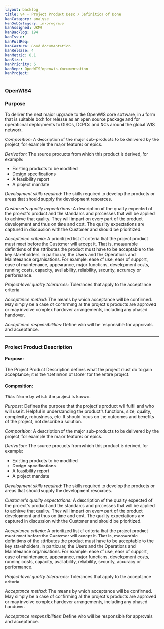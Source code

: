 ```yaml
---
layout: backlog
title: v4 - Project Product Desc / Definition of Done
kanCategory: analyse
kanSubCategory: in-progress
kanAssigned: UKMO
kanBacklog: 194
kanIssue:
kanPullReq:
kanFeature: Good documentation
kanRelease: 4
kanMetric: 8.1
kanSize:
kanPriority: 6
kanRepo: OpenWIS/openwis-documentation
kanProject:
---
```


### OpenWIS4

### Purpose
To deliver the next major upgrade to the OpenWIS core software, in a form that is suitable both for release as an open source package and for operational deployments to GISCs, DCPCs and NCs around the global WIS network.

*Composition:* A description of the major sub-products to be delivered by the project, for example the major features or epics.

*Derivation:* The source products from which this product is derived, for example:

  - Existing products to be modified
  - Design specifications
  - A feasibility report
  - A project mandate

*Development skills required:* The skills required to develop the products or areas that should supply the development resources.

*Customer's quality expectations:* A description of the quality expected of the project's product and the standards and processes that will be applied to achieve that quality.  They will impact on every part of the product development and thus on time and cost.   The quality expectations are captured in discussion with the Customer and should be prioritized.

*Acceptance criteria:* A prioritized list of criteria that the project product must meet before the Customer will accept it.  That is, measurable definitions of the attributes the product must have to be acceptable to the key stakeholders, in particular, the Users and the Operations and Maintenance organisations.  For example: ease of use, ease of support, ease of maintenance, appearance, major functions, development costs, running costs, capacity, availability, reliability, security, accuracy or performance.

*Project-level quality tolerances:* Tolerances that apply to the acceptance criteria.

*Acceptance method:* The means by which acceptance will be confirmed.  May simply be a case of confirming all the project's products are approved or may involve complex handover arrangements, including any phased handover.

*Acceptance responsibilities:* Define who will be responsible for approvals and acceptance.

---

### Project Product Description

#### Purpose:
The Project Product Description defines what the project must do to gain acceptance; it is the 'Definition of Done' for the entire project.

#### Composition:
*Title:* Name by which the project is known.

*Purpose:* Defines the purpose that the project's product will fulfil and who will use it.  Helpful in understanding the product's functions, size, quality, complexity, robustness, etc.  It should focus on the outcomes and benefits of the project, not describe a solution.

*Composition:* A description of the major sub-products to be delivered by the project, for example the major features or epics.

*Derivation:* The source products from which this product is derived, for example:

  - Existing products to be modified
  - Design specifications
  - A feasibility report
  - A project mandate

*Development skills required:* The skills required to develop the products or areas that should supply the development resources.

*Customer's quality expectations:* A description of the quality expected of the project's product and the standards and processes that will be applied to achieve that quality.  They will impact on every part of the product development and thus on time and cost.   The quality expectations are captured in discussion with the Customer and should be prioritized.

*Acceptance criteria:* A prioritized list of criteria that the project product must meet before the Customer will accept it.  That is, measurable definitions of the attributes the product must have to be acceptable to the key stakeholders, in particular, the Users and the Operations and Maintenance organisations.  For example: ease of use, ease of support, ease of maintenance, appearance, major functions, development costs, running costs, capacity, availability, reliability, security, accuracy or performance.

*Project-level quality tolerances:* Tolerances that apply to the acceptance criteria.

*Acceptance method:* The means by which acceptance will be confirmed.  May simply be a case of confirming all the project's products are approved or may involve complex handover arrangements, including any phased handover.

*Acceptance responsibilities:* Define who will be responsible for approvals and acceptance.
